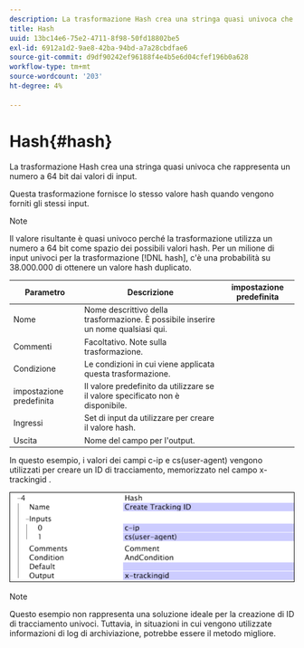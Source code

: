 ```yaml
---
description: La trasformazione Hash crea una stringa quasi univoca che rappresenta un numero a 64 bit dai valori di input.
title: Hash
uuid: 13bc14e6-75e2-4711-8f98-50fd18802be5
exl-id: 6912a1d2-9ae8-42ba-94bd-a7a28cbdfae6
source-git-commit: d9df90242ef96188f4e4b5e6d04cfef196b0a628
workflow-type: tm+mt
source-wordcount: '203'
ht-degree: 4%

---
```


# Hash{#hash}

La trasformazione Hash crea una stringa quasi univoca che rappresenta un numero a 64 bit dai valori di input.

Questa trasformazione fornisce lo stesso valore hash quando vengono forniti gli stessi input.

>[!NOTE]
>
>Il valore risultante è quasi univoco perché la trasformazione utilizza un numero a 64 bit come spazio dei possibili valori hash. Per un milione di input univoci per la trasformazione [!DNL hash], c&#39;è una probabilità su 38.000.000 di ottenere un valore hash duplicato.

| Parametro | Descrizione | impostazione predefinita |
|---|---|---|
| Nome | Nome descrittivo della trasformazione. È possibile inserire un nome qualsiasi qui. |  |
| Commenti | Facoltativo. Note sulla trasformazione. |  |
| Condizione | Le condizioni in cui viene applicata questa trasformazione. |  |
| impostazione predefinita | Il valore predefinito da utilizzare se il valore specificato non è disponibile. |  |
| Ingressi | Set di input da utilizzare per creare il valore hash. |  |
| Uscita | Nome del campo per l&#39;output. |  |

In questo esempio, i valori dei campi c-ip e cs(user-agent) vengono utilizzati per creare un ID di tracciamento, memorizzato nel campo x-trackingid .

![](assets/cfg_TransformationType_Hash.png)

>[!NOTE]
>
>Questo esempio non rappresenta una soluzione ideale per la creazione di ID di tracciamento univoci. Tuttavia, in situazioni in cui vengono utilizzate informazioni di log di archiviazione, potrebbe essere il metodo migliore.
